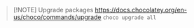 


> [!NOTE] Upgrade packages
> https://docs.chocolatey.org/en-us/choco/commands/upgrade
> ```choco upgrade all```



